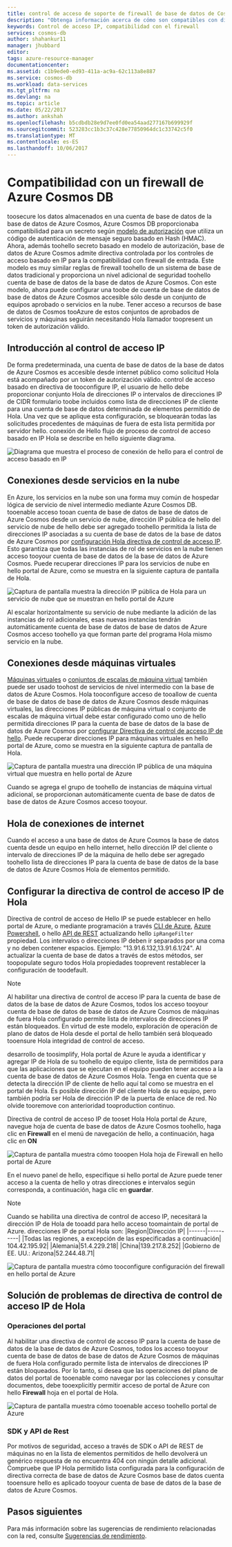 ```yaml
---
title: control de acceso de soporte de firewall de base de datos de Cosmos aaaAzure & IP | Documentos de Microsoft
description: "Obtenga información acerca de cómo son compatibles con directivas de control de acceso IP de toouse de firewall en cuentas de base de datos de la base de datos de Azure Cosmos."
keywords: Control de acceso IP, compatibilidad con el firewall
services: cosmos-db
author: shahankur11
manager: jhubbard
editor: 
tags: azure-resource-manager
documentationcenter: 
ms.assetid: c1b9ede0-ed93-411a-ac9a-62c113a8e887
ms.service: cosmos-db
ms.workload: data-services
ms.tgt_pltfrm: na
ms.devlang: na
ms.topic: article
ms.date: 05/22/2017
ms.author: ankshah
ms.openlocfilehash: b5cdbdb28e9d7ee0fd0ea54aad277167b699929f
ms.sourcegitcommit: 523283cc1b3c37c428e77850964dc1c33742c5f0
ms.translationtype: MT
ms.contentlocale: es-ES
ms.lasthandoff: 10/06/2017
---
```

# <a name="azure-cosmos-db-firewall-support"></a>Compatibilidad con un firewall de Azure Cosmos DB
toosecure los datos almacenados en una cuenta de base de datos de la base de datos de Azure Cosmos, Azure Cosmos DB proporcionaba compatibilidad para un secreto según [modelo de autorización](https://msdn.microsoft.com/library/azure/dn783368.aspx) que utiliza un código de autenticación de mensaje seguro basado en Hash (HMAC). Ahora, además toohello secreto basado en modelo de autorización, base de datos de Azure Cosmos admite directiva controlada por los controles de acceso basado en IP para la compatibilidad con firewall de entrada. Este modelo es muy similar reglas de firewall toohello de un sistema de base de datos tradicional y proporciona un nivel adicional de seguridad toohello cuenta de base de datos de la base de datos de Azure Cosmos. Con este modelo, ahora puede configurar una toobe de cuenta de base de datos de base de datos de Azure Cosmos accesible sólo desde un conjunto de equipos aprobado o servicios en la nube. Tener acceso a recursos de base de datos de Cosmos tooAzure de estos conjuntos de aprobados de servicios y máquinas seguirán necesitando Hola llamador toopresent un token de autorización válido.

## <a name="ip-access-control-overview"></a>Introducción al control de acceso IP
De forma predeterminada, una cuenta de base de datos de la base de datos de Azure Cosmos es accesible desde internet público como solicitud Hola está acompañado por un token de autorización válido. control de acceso basado en directiva de tooconfigure IP, el usuario de hello debe proporcionar conjunto Hola de direcciones IP o intervalos de direcciones IP de CIDR formulario toobe incluidos como lista de direcciones IP de cliente para una cuenta de base de datos determinada de elementos permitido de Hola. Una vez que se aplique esta configuración, se bloquearán todas las solicitudes procedentes de máquinas de fuera de esta lista permitida por servidor hello.  conexión de Hello flujo de proceso de control de acceso basado en IP Hola se describe en hello siguiente diagrama.

![Diagrama que muestra el proceso de conexión de hello para el control de acceso basado en IP](./media/firewall-support/firewall-support-flow.png)

## <a name="connections-from-cloud-services"></a>Conexiones desde servicios en la nube
En Azure, los servicios en la nube son una forma muy común de hospedar lógica de servicio de nivel intermedio mediante Azure Cosmos DB. tooenable acceso tooan cuenta de base de datos de base de datos de Azure Cosmos desde un servicio de nube, dirección IP pública de hello del servicio de nube de hello debe ser agregado toohello permitida la lista de direcciones IP asociadas a su cuenta de base de datos de la base de datos de Azure Cosmos por [configuración Hola directiva de control de acceso IP](#configure-ip-policy).  Esto garantiza que todas las instancias de rol de servicios en la nube tienen acceso tooyour cuenta de base de datos de la base de datos de Azure Cosmos. Puede recuperar direcciones IP para los servicios de nube en hello portal de Azure, como se muestra en la siguiente captura de pantalla de Hola.

![Captura de pantalla muestra la dirección IP pública de Hola para un servicio de nube que se muestran en hello portal de Azure](./media/firewall-support/public-ip-addresses.png)

Al escalar horizontalmente su servicio de nube mediante la adición de las instancias de rol adicionales, esas nuevas instancias tendrán automáticamente cuenta de base de datos de base de datos de Azure Cosmos acceso toohello ya que forman parte del programa Hola mismo servicio en la nube.

## <a name="connections-from-virtual-machines"></a>Conexiones desde máquinas virtuales
[Máquinas virtuales](https://azure.microsoft.com/services/virtual-machines/) o [conjuntos de escalas de máquina virtual](../virtual-machine-scale-sets/virtual-machine-scale-sets-overview.md) también puede ser usado toohost de servicios de nivel intermedio con la base de datos de Azure Cosmos.  Hola tooconfigure acceso de tooallow de cuenta de base de datos de base de datos de Azure Cosmos desde máquinas virtuales, las direcciones IP públicas de máquina virtual o conjunto de escalas de máquina virtual debe estar configurado como uno de hello permitida direcciones IP para la cuenta de base de datos de la base de datos de Azure Cosmos por [configurar Directiva de control de acceso IP de hello](#configure-ip-policy). Puede recuperar direcciones IP para máquinas virtuales en hello portal de Azure, como se muestra en la siguiente captura de pantalla de Hola.

![Captura de pantalla muestra una dirección IP pública de una máquina virtual que muestra en hello portal de Azure](./media/firewall-support/public-ip-addresses-dns.png)

Cuando se agrega el grupo de toohello de instancias de máquina virtual adicional, se proporcionan automáticamente cuenta de base de datos de base de datos de Azure Cosmos acceso tooyour.

## <a name="connections-from-hello-internet"></a>Hola de conexiones de internet
Cuando el acceso a una base de datos de Azure Cosmos la base de datos cuenta desde un equipo en hello internet, hello dirección IP del cliente o intervalo de direcciones IP de la máquina de hello debe ser agregado toohello lista de direcciones IP para la cuenta de base de datos de la base de datos de Azure Cosmos Hola de elementos permitido. 

## <a id="configure-ip-policy"></a>Configurar la directiva de control de acceso IP de Hola
Directiva de control de acceso de Hello IP se puede establecer en hello portal de Azure, o mediante programación a través [CLI de Azure](cli-samples.md), [Azure Powershell](powershell-samples.md), o hello [API de REST](/rest/api/documentdb/) actualizando hello `ipRangeFilter` propiedad. Los intervalos o direcciones IP deben ir separados por una coma y no deben contener espacios. Ejemplo: "13.91.6.132,13.91.6.1/24". Al actualizar la cuenta de base de datos a través de estos métodos, ser toopopulate seguro todos Hola propiedades tooprevent restablecer la configuración de toodefault.

> [!NOTE]
> Al habilitar una directiva de control de acceso IP para la cuenta de base de datos de la base de datos de Azure Cosmos, todos los acceso tooyour cuenta de base de datos de base de datos de Azure Cosmos de máquinas de fuera Hola configurado permite lista de intervalos de direcciones IP están bloqueados. En virtud de este modelo, exploración de operación de plano de datos de Hola desde el portal de hello también será bloqueado tooensure Hola integridad de control de acceso.

desarrollo de toosimplify, Hola portal de Azure le ayuda a identificar y agregar IP de Hola de su toohello de equipo cliente, lista de permitidos para que las aplicaciones que se ejecutan en el equipo pueden tener acceso a la cuenta de base de datos de Azure Cosmos Hola. Tenga en cuenta que se detecta la dirección IP de cliente de hello aquí tal como se muestra en el portal de Hola. Es posible dirección IP del cliente Hola de su equipo, pero también podría ser Hola de dirección IP de la puerta de enlace de red. No olvide tooremove con anterioridad tooproduction continuo.

Directiva de control de acceso IP de tooset Hola Hola portal de Azure, navegue hoja de cuenta de base de datos de Azure Cosmos toohello, haga clic en **Firewall** en el menú de navegación de hello, a continuación, haga clic en **ON** 

![Captura de pantalla muestra cómo tooopen Hola hoja de Firewall en hello portal de Azure](./media/firewall-support/azure-portal-firewall.png)

En el nuevo panel de hello, especifique si hello portal de Azure puede tener acceso a la cuenta de hello y otras direcciones e intervalos según corresponda, a continuación, haga clic en **guardar**.  

> [!NOTE]
> Cuando se habilita una directiva de control de acceso IP, necesitará la dirección IP de Hola de tooadd para hello acceso toomaintain de portal de Azure. direcciones IP de portal Hola son:
> |Region|Dirección IP|
> |------|----------|
> |Todas las regiones, a excepción de las especificadas a continuación| 104.42.195.92|
> |Alemania|51.4.229.218|
> |China|139.217.8.252|
> |Gobierno de EE. UU.: Arizona|52.244.48.71|
>

![Captura de pantalla muestra cómo tooconfigure configuración del firewall en hello portal de Azure](./media/firewall-support/azure-portal-firewall-configure.png)

## <a name="troubleshooting-hello-ip-access-control-policy"></a>Solución de problemas de directiva de control de acceso IP de Hola
### <a name="portal-operations"></a>Operaciones del portal
Al habilitar una directiva de control de acceso IP para la cuenta de base de datos de la base de datos de Azure Cosmos, todos los acceso tooyour cuenta de base de datos de base de datos de Azure Cosmos de máquinas de fuera Hola configurado permite lista de intervalos de direcciones IP están bloqueados. Por lo tanto, si desea que las operaciones del plano de datos del portal de tooenable como navegar por las colecciones y consultar documentos, debe tooexplicitly permitir acceso de portal de Azure con hello **Firewall** hoja en el portal de Hola. 

![Captura de pantalla muestra cómo tooenable acceso toohello portal de Azure](./media/firewall-support/azure-portal-access-firewall.png)

### <a name="sdk--rest-api"></a>SDK y API de Rest
Por motivos de seguridad, acceso a través de SDK o API de REST de máquinas no en la lista de elementos permitidos de hello devolverá un genérico respuesta de no encuentra 404 con ningún detalle adicional. Compruebe que IP Hola permitido lista configurada para la configuración de directiva correcta de base de datos de Azure Cosmos base de datos cuenta tooensure hello es aplicado tooyour cuenta de base de datos de la base de datos de Azure Cosmos.

## <a name="next-steps"></a>Pasos siguientes
Para más información sobre las sugerencias de rendimiento relacionadas con la red, consulte [Sugerencias de rendimiento](performance-tips.md).

